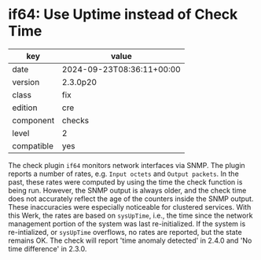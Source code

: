 [//]: # (werk v2)
# if64: Use Uptime instead of Check Time

key        | value
---------- | ---
date       | 2024-09-23T08:36:11+00:00
version    | 2.3.0p20
class      | fix
edition    | cre
component  | checks
level      | 2
compatible | yes

The check plugin `if64` monitors network interfaces via SNMP.
The plugin reports a number of rates, e.g. `Input octets` and `Output packets`.
In the past, these rates were computed by using the time the check function is being run.
However, the SNMP output is always older, and the check time does not accurately reflect the age of the counters inside the SNMP output.
These inaccuracies were especially noticeable for clustered services.
With this Werk, the rates are based on `sysUpTime`, i.e., the time since the network management portion of the system was last re-initialized.
If the system is re-intialized, or `sysUpTime` overflows, no rates are reported, but the state remains OK.
The check will report 'time anomaly detected' in 2.4.0 and 'No time difference' in 2.3.0.

